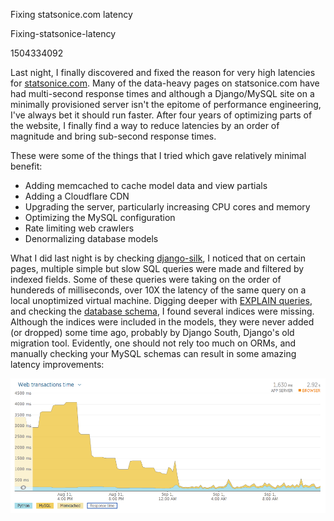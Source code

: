 Fixing statsonice.com latency

Fixing-statsonice-latency

1504334092

Last night, I finally discovered and fixed the reason for very high latencies
for [statsonice.com](https://www.statsonice.com/).  Many of the data-heavy
pages on statsonice.com have had
multi-second response times and although a Django/MySQL site on a minimally
provisioned server isn't the epitome of performance engineering, I've always
bet it should run faster.  After four years of optimizing parts of the website,
I finally find a way to reduce latencies by an order of magnitude and bring
sub-second response times.

These were some of the things that I tried which gave relatively minimal benefit:

 - Adding memcached to cache model data and view partials
 - Adding a Cloudflare CDN
 - Upgrading the server, particularly increasing CPU cores and memory
 - Optimizing the MySQL configuration
 - Rate limiting web crawlers
 - Denormalizing database models

What I did last night is by checking [django-silk](https://github.com/jazzband/silk),
I noticed that on certain pages, multiple simple but slow SQL queries were made
and filtered by indexed fields.  Some of these queries were taking on the order
of hundereds of milliseconds, over 10X the latency of the same query on a
local unoptimized virtual machine.  Digging deeper with
[EXPLAIN queries](https://dev.mysql.com/doc/refman/5.7/en/explain.html),
and checking the [database schema](/note/showing-database-schemas),
I found several indices were missing.  Although the indices were included in
the models, they were never added (or dropped) some time ago, probably by
Django South, Django's old migration tool.  Evidently, one should not rely too
much on ORMs, and manually checking your MySQL schemas can result in some
amazing latency improvements:

![StatsOnIce Latencies](/static/notes/statsonice_latency.png)

